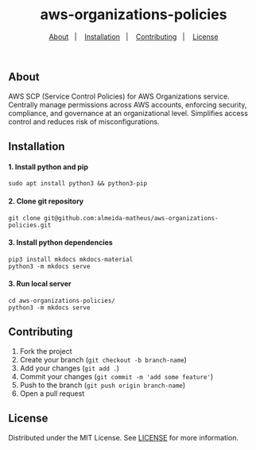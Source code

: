 <h1 align="center">aws-organizations-policies</h1>

<p align="center">
    <a href="#about">About</a>&nbsp;&nbsp;&nbsp;|&nbsp;&nbsp;&nbsp;
    <a href="#installation">Installation</a>&nbsp;&nbsp;&nbsp;|&nbsp;&nbsp;&nbsp;
    <a href="#contributing">Contributing</a>&nbsp;&nbsp;&nbsp;|&nbsp;&nbsp;&nbsp;
    <a href="#license">License</a>
</p>

<br>

## About
AWS SCP (Service Control Policies) for AWS Organizations service.
Centrally manage permissions across AWS accounts, enforcing security, compliance, and governance at an organizational level. 
Simplifies access control and reduces risk of misconfigurations.

## Installation
#### 1. Install python and pip
```
sudo apt install python3 && python3-pip
```

#### 2. Clone git repository
```
git clone git@github.com:almeida-matheus/aws-organizations-policies.git
```

#### 3. Install python dependencies
```
pip3 install mkdocs mkdocs-material
python3 -m mkdocs serve
```

#### 3. Run local server
```
cd aws-organizations-policies/
python3 -m mkdocs serve
```

## Contributing
1. Fork the project
2. Create your branch (`git checkout -b branch-name`)
3. Add your changes (`git add .`)
4. Commit your changes (`git commit -m 'add some feature'`)
5. Push to the branch (`git push origin branch-name`)
6. Open a pull request

## License
Distributed under the MIT License. See [LICENSE](LICENSE) for more information.